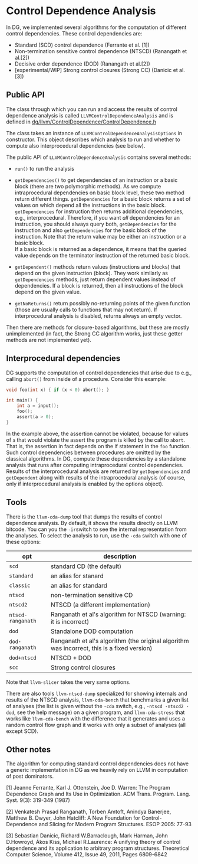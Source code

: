 # Control Dependence Analysis

In DG, we implemented several algorithms for the computation of different control dependencies.
These  control dependencies are:

 - Standard (SCD) control dependence (Ferrante et al. [1])
 - Non-termination sensitive control dependence (NTSCD) (Ranangath et al.[2])
 - Decisive order dependence (DOD) (Ranangath et al.[2])
 - [experimental/WIP] Strong control closures (Strong CC) (Danicic et al.[3])
 

## Public API

The class through which you can run and access the results of control dependence analysis
is called `LLVMControlDependenceAnalysis` and is defined in
[dg/llvm/ControlDependence/ControlDependence.h](../include/dg/llvm/ControlDependence/ControlDependence.h)

The class takes an instance of `LLVMControlDependenceAnalysisOptions` in constructor. This object
describes which analysis to run and whether to compute also interprocedural dependencies (see below).

The public API of `LLVMControlDependenceAnalysis` contains several methods:

* `run()` to run the analysis
* `getDependencies()` to get dependencies of an instruction or a basic block (there are two polymorphic methods).
   As we compute intraprocedural dependencies on basic block level, these two method return different things.
   `getDependencies` for a basic block returns a set of values on which depend all the instructions in the basic
   block. `getDependencies` for instruction then returns additional dependencies, e.g., interprocedural.
   Therefore, if you want _all_ dependencies for an instruction, you should always query both, `getDependencies`
   for the instruction and also `getDependencies` for the basic block of the instruction.
   Note that the return value may be either an instruction or a basic block.   
   If a basic block is returned as a dependence, it means that the queried value depends on the terminator
   instruction of the returned basic block.
   
* `getDependent()` methods return values (instructions and blocks) that depend on the given instruction (block).
   They work similarly as `getDependencies` methods, just return dependent values instead of dependencies.
   If a block is returned, then all instructions of the block depend on the given value.
   
* `getNoReturns()` return possibly no-returning points of the given function (those are usually calls to functions
  that may not return). If interprocedural analysis is disabled, returns always an empty vector.
  
Then there are methods for closure-based algorithms, but these are mostly unimplemented (in fact, the Strong CC algorithm
works, just these getter methods are not implemented yet).

## Interprocedural dependencies

DG supports the computation of control dependencies that arise due to e.g., calling `abort()` from inside of a procedure.
Consider this example:

```C
void foo(int x) { if (x < 0) abort(); }

int main() {
    int a = input();
    foo();
    assert(a > 0);
}
```

In the example above, the assertion cannot be violated, because for values of `a` that would violate the
assert the program is killed by the call to `abort`. That is, the assertion in fact depends on the if statement
in the `foo` function. Such control dependencies between procedures are omitted by the classical algorithms.
In DG, compute these dependencies by a standalone analysis that runs after computing intraprocedural control dependencies.
Results of the interprocedural analysis are returned by `getDependencies` and `getDependent` along with
results of the intraprocedural analysis (of course, only if interprocedural analysis is enabled by the options
object).

## Tools

There is the `llvm-cda-dump` tool that dumps the results of control dependence analysis.
By default, it shows the results directly on LLVM bitcode. You can you the `-ir`switch to see the internal
representation from the analyses. To select the analysis to run, use the `-cda` switch with one of these options:

|opt             | description                           |
|----------------|---------------------------------------|
|`scd`             | standard CD (the default)             |
|`standard`        | an alias for stanard                  |
|`classic`         | an alias for standard                 |
|`ntscd`           | non-termination sensitive CD          |
|`ntscd2`          | NTSCD (a different implementation)    |
|`ntscd-ranganath` | Ranganath et al's algorithm for NTSCD (warning: it is incorrect) |
|`dod`             | Standalone DOD computation            |
|`dod-ranganath`   | Ranganath et al's algorithm (the original algorithm was incorrect, this is a fixed version) |
|`dod+ntscd`       | NTSCD + DOD                           |
|`scc`             | Strong control closures               |


Note that `llvm-slicer` takes the very same options.

There are also tools `llvm-ntscd-dump` specialized for showing internals and results of the NTSCD analysis,
`llvm-cda-bench` that benchmarks a given list of analyses (the list is given without the `-cda` switch,
e.g., `-ntscd -ntscd2 -dod`, see the help message) on a given program, and `llvm-cda-stress`
that works like `llvm-cda-bench` with the difference that it generates and uses a random control flow graph
and it works with only a subset of analyses (all except SCD).

## Other notes

The algorithm for computing standard control dependencies does not have a generic implementation in DG
as we heavily rely on LLVM in computation of post dominators.



[1] Jeanne Ferrante, Karl J. Ottenstein, Joe D. Warren: The Program Dependence Graph and Its Use in Optimization.
    ACM Trans. Program. Lang. Syst. 9(3): 319-349 (1987)


[2] Venkatesh Prasad Ranganath, Torben Amtoft, Anindya Banerjee, Matthew B. Dwyer, John Hatcliff:
    A New Foundation for Control-Dependence and Slicing for Modern Program Structures. ESOP 2005: 77-93
    
[3] Sebastian Danicic, Richard W.Barraclough, Mark Harman, John D.Howroyd, Ákos Kiss, Michael R.Laurence: A unifying theory of control dependence and its application to arbitrary program structures. Theoretical Computer Science, Volume 412, Issue 49, 2011, Pages 6809-6842
